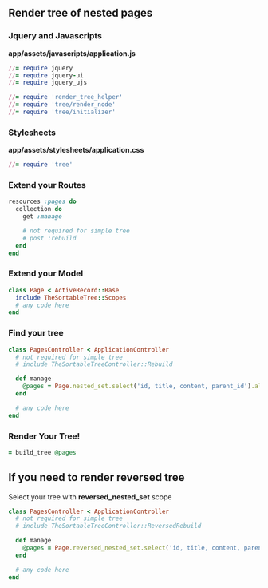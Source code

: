 ## Render tree of nested pages

### Jquery and Javascripts

**app/assets/javascripts/application.js**

```ruby
//= require jquery
//= require jquery-ui
//= require jquery_ujs
```

```ruby
//= require 'render_tree_helper'
//= require 'tree/render_node'
//= require 'tree/initializer'
```

### Stylesheets

**app/assets/stylesheets/application.css**

```ruby
//= require 'tree'
```

### Extend your Routes

``` ruby
resources :pages do
  collection do
    get :manage

    # not required for simple tree
    # post :rebuild
  end
end
```

### Extend your Model

``` ruby
class Page < ActiveRecord::Base
  include TheSortableTree::Scopes
  # any code here
end
```

### Find your tree

``` ruby
class PagesController < ApplicationController
  # not required for simple tree
  # include TheSortableTreeController::Rebuild

  def manage
    @pages = Page.nested_set.select('id, title, content, parent_id').all
  end

  # any code here
end
```

### Render Your Tree!

```ruby
= build_tree @pages
```

## If you need to render reversed tree

Select your tree with **reversed_nested_set** scope

``` ruby
class PagesController < ApplicationController
  # not required for simple tree
  # include TheSortableTreeController::ReversedRebuild

  def manage
    @pages = Page.reversed_nested_set.select('id, title, content, parent_id').all
  end

  # any code here
end
```